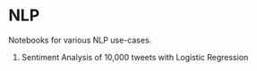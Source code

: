 # NLP
Notebooks for various NLP use-cases.

1. Sentiment Analysis of 10,000 tweets with Logistic Regression
